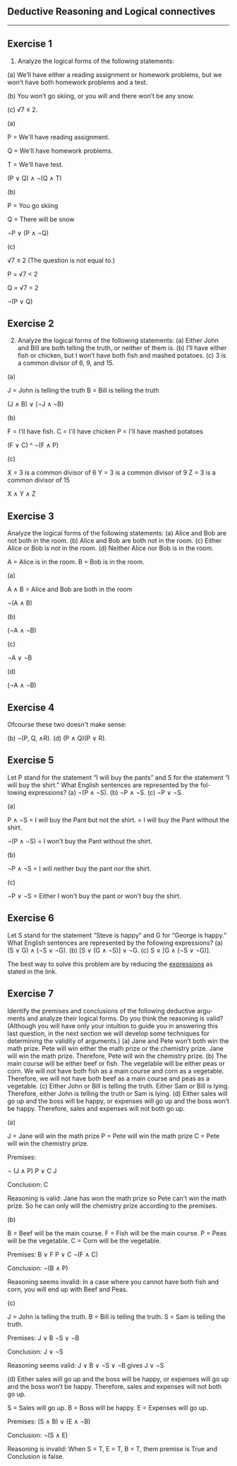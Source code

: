 Deductive Reasoning and Logical connectives
---------------------------------------------
---------------------------------------------

Exercise 1
-----------

1. Analyze the logical forms of the following statements:

(a) We’ll have either a reading assignment or homework problems, but we
won’t have both homework problems and a test.

(b) You won’t go skiing, or you will and there won’t be any snow.

(c) √7 ≤ 2.

(a)

P = We'll have reading assignment.

Q = We'll have homework problems.

T = We'll have test.

(P ∨ Q) ∧ ¬(Q ∧ T)

(b)

P = You go skiing

Q = There will be snow

¬P ∨ (P ∧ ¬Q)

(c)

√7 ≤ 2 (The question is not equal to.)

P = √7 < 2

Q = √7 = 2

¬(P ∨ Q)

Exercise 2
-----------

2. Analyze the logical forms of the following statements:
(a) Either John and Bill are both telling the truth, or neither of them is.
(b) I’ll have either fish or chicken, but I won’t have both fish and mashed
potatoes.
(c) 3 is a common divisor of 6, 9, and 15.

(a)

J = John is telling the truth
B = Bill is telling the truth

(J ∧ B) ∨ (¬J ∧ ¬B)

(b)

F = I'll have fish.
C = I'll have chicken
P = I'll have mashed potatoes

(F ∨ C) ^ ¬(F ∧ P)

(c)

X = 3 is a common divisor of 6
Y = 3 is a common divisor of 9
Z = 3 is a common divisor of 15

X ∧ Y ∧ Z

Exercise 3
-----------

Analyze the logical forms of the following statements:
(a) Alice and Bob are not both in the room.
(b) Alice and Bob are both not in the room.
(c) Either Alice or Bob is not in the room.
(d) Neither Alice nor Bob is in the room.

A = Alice is in the room.
B = Bob is in the room.

(a)

A ∧ B = Alice and Bob are both in the room

¬(A ∧ B)

(b)

(¬A ∧ ¬B)

(c)

¬A ∨ ¬B

(d)

(¬A ∧ ¬B)

Exercise 4
----------

Ofcourse these two doesn't make sense:

(b) ¬(P, Q, ∧R).
(d) (P ∧ Q)(P ∨ R).

Exercise 5
----------

Let P stand for the statement “I will buy the pants” and S for the statement
“I will buy the shirt.” What English sentences are represented by the fol-
lowing expressions?
(a) ¬(P ∧ ¬S).
(b) ¬P ∧ ¬S.
(c) ¬P ∨ ¬S.

(a)

P ∧ ¬S = I will buy the Pant but not the shirt.
       = I will buy the Pant without the shirt.

¬(P ∧ ¬S) = I won't buy the Pant without the shirt.

(b)

¬P ∧ ¬S = I will neither buy the pant nor the shirt.

(c)

¬P ∨ ¬S = Either I won't buy the pant or won't buy the shirt.

Exercise 6
-----------

Let S stand for the statement “Steve is happy” and G for “George is happy.”
What English sentences are represented by the following expressions?
(a) (S ∨ G) ∧ (¬S ∨ ¬G).
(b) [S ∨ (G ∧ ¬S)] ∨ ¬G.
(c) S ∨ [G ∧ (¬S ∨ ¬G)].

The best way to solve this problem are by reducing the
[expressions](http://math.stackexchange.com/questions/885946/simplifying-ambiguous-statements)
as stated in the link.

Exercise 7
-----------

Identify the premises and conclusions of the following deductive argu-
ments and analyze their logical forms. Do you think the reasoning is valid?
(Although you will have only your intuition to guide you in answering
this last question, in the next section we will develop some techniques for
determining the validity of arguments.)
(a) Jane and Pete won’t both win the math prize. Pete will win either
the math prize or the chemistry prize. Jane will win the math prize.
Therefore, Pete will win the chemistry prize.
(b) The main course will be either beef or fish. The vegetable will be either
peas or corn. We will not have both fish as a main course and corn as a
vegetable. Therefore, we will not have both beef as a main course and
peas as a vegetable.
(c) Either John or Bill is telling the truth. Either Sam or Bill is lying.
Therefore, either John is telling the truth or Sam is lying.
(d) Either sales will go up and the boss will be happy, or expenses will go
up and the boss won’t be happy. Therefore, sales and expenses will not
both go up.

(a)

J = Jane will win the math prize
P = Pete will win the math prize
C = Pete will win the chemistry prize.

Premises:

¬ (J ∧ P)
P ∨ C
J

Conclusion:
C

Reasoning is valid: Jane has won the math prize so Pete can't win the
math prize. So he can only will the chemistry prize according to the
premises.

(b)

B = Beef will be the main course.
F = Fish will be the main course.
P = Peas will be the vegetable.
C = Corn will be the vegetable.

Premises:
B ∨ F
P ∨ C
¬(F ∧ C)

Conclusion:
¬(B ∧ P)

Reasoning seems invalid: In a case where you cannot have both fish and
corn, you will end up with Beef and Peas.

(c)

J = John is telling the truth.
B = Bill is telling the truth.
S = Sam is telling the truth.

Premises:
J ∨ B
¬S ∨ ¬B

Conclusion:
J ∨ ¬S

Reasoning seems valid: J ∨ B ∨ ¬S ∨ ¬B gives J ∨ ¬S

(d) Either sales will go up and the boss will be happy, or expenses will go
up and the boss won’t be happy. Therefore, sales and expenses will not
both go up.

S = Sales will go up.
B = Boss will be happy.
E = Expenses will go up.

Premises:
(S ∧ B) ∨ (E ∧ ¬B)

Conclusion:
¬(S ∧ E)

Reasoning is invalid: When S = T, E = T, B = T, them premise is True
and Conclusion is false.
